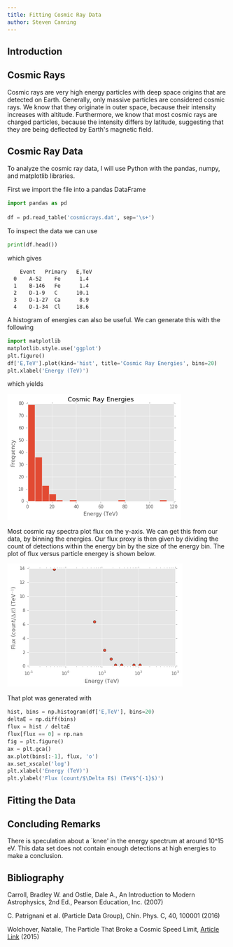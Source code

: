 ```yaml
---
title: Fitting Cosmic Ray Data
author: Steven Canning
---
```


## Introduction

## Cosmic Rays

Cosmic rays are very high energy particles with deep space origins that are detected on Earth.
Generally, only massive particles are considered cosmic rays.
We know that they originate in outer space, because their intensity increases with altitude.
Furthermore, we know that most cosmic rays are charged particles, because the intensity differs by latitude, suggesting that they are being deflected by Earth's magnetic field.

## Cosmic Ray Data

To analyze the cosmic ray data, I will use Python with the pandas, numpy, and matplotlib libraries.

First we import the file into a pandas DataFrame

```python
import pandas as pd

df = pd.read_table('cosmicrays.dat', sep='\s+')
```

To inspect the data we can use

```python
print(df.head())
```

which gives

```
    Event   Primary   E,TeV
  0    A-52    Fe      1.4 
  1    B-146   Fe      1.4 
  2    D-1-9   C      10.1 
  3    D-1-27  Ca      8.9 
  4    D-1-34  Cl     18.6 
```

A histogram of energies can also be useful.
We can generate this with the following

```python
import matplotlib
matplotlib.style.use('ggplot')
plt.figure()
df['E,TeV'].plot(kind='hist', title='Cosmic Ray Energies', bins=20)
plt.xlabel('Energy (TeV)')
```

which yields

![](/images/cosmichist1.png)

Most cosmic ray spectra plot flux on the y-axis.
We can get this from our data, by binning the energies.
Our flux proxy is then given by dividing the count of detections within the energy bin by the size of the energy bin.
The plot of flux versus particle energey is shown below.

![](/images/flux.png)

That plot was generated with

```python
hist, bins = np.histogram(df['E,TeV'], bins=20)
deltaE = np.diff(bins)
flux = hist / deltaE
flux[flux == 0] = np.nan
fig = plt.figure()
ax = plt.gca()
ax.plot(bins[:-1], flux, 'o')
ax.set_xscale('log')
plt.xlabel('Energy (TeV)')
plt.ylabel('Flux (count/$\Delta E$) (TeV$^{-1}$)')
```

## Fitting the Data

## Concluding Remarks

There is speculation about a `knee' in the energy spectrum at around 10^15 eV.
This data set does not contain enough detections at high energies to make a conclusion.

## Bibliography

Carroll, Bradley W. and Ostlie, Dale A., An Introduction to Modern Astrophysics, 2nd Ed., Pearson Education, Inc. (2007)

C. Patrignani et al. (Particle Data Group), Chin. Phys. C, 40, 100001 (2016)

Wolchover, Natalie, The Particle That Broke a Cosmic Speed Limit, [Article Link](https://www.quantamagazine.org/20150514-the-particle-that-broke-a-cosmic-speed-limit/) (2015)
